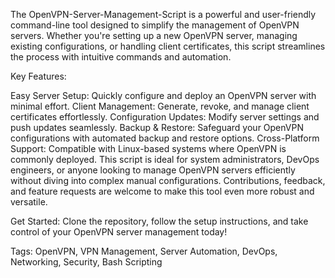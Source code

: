 The OpenVPN-Server-Management-Script is a powerful and user-friendly command-line tool designed to simplify the management of OpenVPN servers. Whether you're setting up a new OpenVPN server, managing existing configurations, or handling client certificates, this script streamlines the process with intuitive commands and automation.

Key Features:

Easy Server Setup: Quickly configure and deploy an OpenVPN server with minimal effort.
Client Management: Generate, revoke, and manage client certificates effortlessly.
Configuration Updates: Modify server settings and push updates seamlessly.
Backup & Restore: Safeguard your OpenVPN configurations with automated backup and restore options.
Cross-Platform Support: Compatible with Linux-based systems where OpenVPN is commonly deployed.
This script is ideal for system administrators, DevOps engineers, or anyone looking to manage OpenVPN servers efficiently without diving into complex manual configurations. Contributions, feedback, and feature requests are welcome to make this tool even more robust and versatile.

Get Started:
Clone the repository, follow the setup instructions, and take control of your OpenVPN server management today!

Tags: OpenVPN, VPN Management, Server Automation, DevOps, Networking, Security, Bash Scripting
